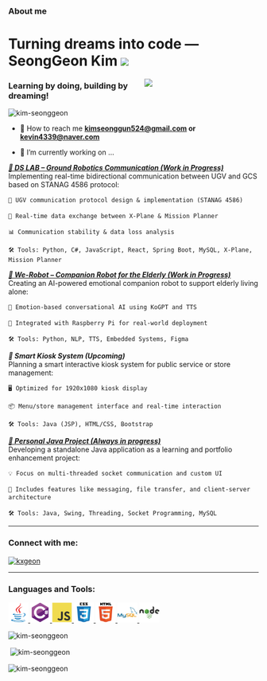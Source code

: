 ### About me

<h1 align="left">Turning dreams into code — SeongGeon Kim <img src="https://media.giphy.com/media/12oufCB0MyZ1Go/giphy.gif" width="50"> </h1>
<img align='right' src="https://media2.giphy.com/media/v1.Y2lkPTc5MGI3NjExc21jcWR1cDJzeHphNTJzMnl2aDJvYTZ0a3VjaGFkdDJmbm1va296cCZlcD12MV9pbnRlcm5hbF9naWZfYnlfaWQmY3Q9Zw/Y4ak9Ki2GZCbJxAnJD/giphy.gif" width="230">
<h3 align="left">Learning by doing, building by dreaming!</h3>

<p align="left"> <img src="https://komarev.com/ghpvc/?username=kim-seonggeon&label=Profile%20views&color=0e75b6&style=flat" alt="kim-seonggeon" /> </p>

- 📧 How to reach me **kimseonggun524@gmail.com or kevin4339@naver.com**

- 🔭 I’m currently working on ...

***[🔹 DS LAB – Ground Robotics Communication (Work in Progress)](https://github.com/Kim-SeongGeon/DSLAB)***  
Implementing real-time bidirectional communication between UGV and GCS based on STANAG 4586 protocol:
```
📡 UGV communication protocol design & implementation (STANAG 4586)

🔄 Real-time data exchange between X-Plane & Mission Planner

📊 Communication stability & data loss analysis

🛠️ Tools: Python, C#, JavaScript, React, Spring Boot, MySQL, X-Plane, Mission Planner
```

***[🔹 We-Robot – Companion Robot for the Elderly (Work in Progress)](https://github.com/KWAudio)***  
Creating an AI-powered emotional companion robot to support elderly living alone:
```
💬 Emotion-based conversational AI using KoGPT and TTS

🤖 Integrated with Raspberry Pi for real-world deployment

🛠️ Tools: Python, NLP, TTS, Embedded Systems, Figma
```

***🔹 Smart Kiosk System (Upcoming)***  
Planning a smart interactive kiosk system for public service or store management:
```
🖥️ Optimized for 1920x1080 kiosk display

📦 Menu/store management interface and real-time interaction

🛠️ Tools: Java (JSP), HTML/CSS, Bootstrap
```

***[🔹 Personal Java Project (Always in progress)](https://github.com/Kim-SeongGeon/Personal-Portfolio)***  
Developing a standalone Java application as a learning and portfolio enhancement project:
```
💡 Focus on multi-threaded socket communication and custom UI

📁 Includes features like messaging, file transfer, and client-server architecture

🛠️ Tools: Java, Swing, Threading, Socket Programming, MySQL
```

---

<h3 align="left">Connect with me:</h3>
<p align="left">
<a href="https://instagram.com/kxgeon" target="blank"><img align="center" src="https://raw.githubusercontent.com/rahuldkjain/github-profile-readme-generator/master/src/images/icons/Social/instagram.svg" alt="kxgeon" height="30" width="40" /></a>
</p>

---

<h3 align="left">Languages and Tools:</h3>
<p align="left"> <a href="https://www.java.com" target="_blank" rel="noreferrer"> <img src="https://raw.githubusercontent.com/devicons/devicon/master/icons/java/java-original.svg" alt="java" width="40" height="40"/> </a> <a href="https://www.w3schools.com/cs/" target="_blank" rel="noreferrer"> <img src="https://raw.githubusercontent.com/devicons/devicon/master/icons/csharp/csharp-original.svg" alt="csharp" width="40" height="40"/> </a> <a href="https://developer.mozilla.org/en-US/docs/Web/JavaScript" target="_blank" rel="noreferrer"> <img src="https://raw.githubusercontent.com/devicons/devicon/master/icons/javascript/javascript-original.svg" alt="javascript" width="40" height="40"/> </a> <a href="https://www.w3schools.com/css/" target="_blank" rel="noreferrer"> <img src="https://raw.githubusercontent.com/devicons/devicon/master/icons/css3/css3-original-wordmark.svg" alt="css3" width="40" height="40"/> </a> <a href="https://www.w3.org/html/" target="_blank" rel="noreferrer"> <img src="https://raw.githubusercontent.com/devicons/devicon/master/icons/html5/html5-original-wordmark.svg" alt="html5" width="40" height="40"/> </a> <a href="https://www.mysql.com/" target="_blank" rel="noreferrer"> <img src="https://raw.githubusercontent.com/devicons/devicon/master/icons/mysql/mysql-original-wordmark.svg" alt="mysql" width="40" height="40"/> </a> <a href="https://nodejs.org" target="_blank" rel="noreferrer"> <img src="https://raw.githubusercontent.com/devicons/devicon/master/icons/nodejs/nodejs-original-wordmark.svg" alt="nodejs" width="40" height="40"/> </a> </p>

<p><img align="center" src="https://github-readme-stats.vercel.app/api/top-langs?username=kim-seonggeon&show_icons=true&locale=en&layout=compact" alt="kim-seonggeon" /></p>

<p>&nbsp;<img align="center" src="https://github-readme-stats.vercel.app/api?username=kim-seonggeon&show_icons=true&locale=en" alt="kim-seonggeon" /></p>

<p><img align="center" src="https://github-readme-streak-stats.herokuapp.com/?user=kim-seonggeon&" alt="kim-seonggeon" /></p>
